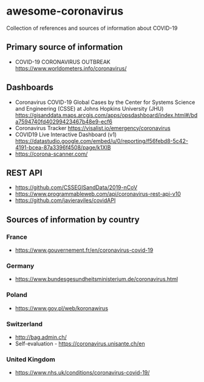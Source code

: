 # awesome-coronavirus

Collection of references and sources of information about COVID-19

## Primary source of information

- COVID-19 CORONAVIRUS OUTBREAK https://www.worldometers.info/coronavirus/

## Dashboards

- Coronavirus COVID-19 Global Cases by the Center for Systems Science and Engineering (CSSE) at Johns Hopkins University (JHU) https://gisanddata.maps.arcgis.com/apps/opsdashboard/index.html#/bda7594740fd40299423467b48e9-ecf6
- Coronavirus Tracker https://visalist.io/emergency/coronavirus
- COVID19 Live Interactive Dashboard (v1) https://datastudio.google.com/embed/u/0/reporting/f56febd8-5c42-4191-bcea-87a3396f4508/page/k1XIB
- https://corona-scanner.com/

## REST API

- https://github.com/CSSEGISandData/2019-nCoV
- https://www.programmableweb.com/api/coronavirus-rest-api-v10
- https://github.com/javieraviles/covidAPI

## Sources of information by country

### France

- https://www.gouvernement.fr/en/coronavirus-covid-19

### Germany

- https://www.bundesgesundheitsministerium.de/coronavirus.html

### Poland

- https://www.gov.pl/web/koronawirus

### Switzerland

- http://bag.admin.ch/
- Self-evaluation - https://coronavirus.unisante.ch/en

### United Kingdom

- https://www.nhs.uk/conditions/coronavirus-covid-19/
